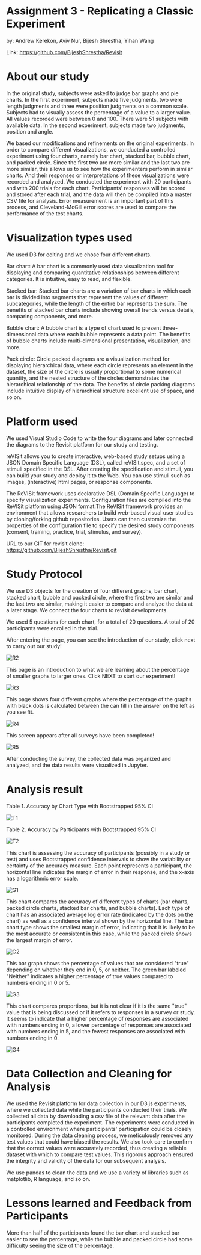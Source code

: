 # Assignment 3 - Replicating a Classic Experiment

by: Andrew Kerekon, Aviv Nur, Bijesh Shrestha, Yihan Wang

Link: https://github.com/BijeshShrestha/Revisit

# About our study

In the original study, subjects were asked to judge bar graphs and pie charts. In the first experiment, subjects made five judgments, two were length judgments and three were position judgments on a common scale. Subjects had to visually assess the percentage of a value to a larger value. All values recorded were between 0 and 100. There were 51 subjects with available data. In the second experiment, subjects made two judgments, position and angle.

We based our modifications and refinements on the original experiments. In order to compare different visualizations, we conducted a controlled experiment using four charts, namely bar chart, stacked bar, bubble chart, and packed circle. Since the first two are more similar and the last two are more similar, this allows us to see how the experimenters perform in similar charts. And their responses or interpretations of these visualizations were recorded and analyzed. We conducted the experiment with 20 participants and with 200 trials for each chart. Participants' responses will be scored and stored after each trial, and the data will then be compiled into a master CSV file for analysis. Error measurement is an important part of this process, and Cleveland-McGill error scores are used to compare the performance of the test charts.

# Visualization types used

We used D3 for editing and we chose four different charts.

Bar chart: A bar chart is a commonly used data visualization tool for displaying and comparing quantitative     relationships between different categories. It is intuitive, easy to read, and flexible.

Stacked bar: Stacked bar charts are a variation of bar charts in which each bar is divided into segments that represent the values of different subcategories, while the length of the entire bar represents the sum. The benefits of stacked bar charts include showing overall trends versus details, comparing components, and more.

Bubble chart: A bubble chart is a type of chart used to present three-dimensional data where each bubble represents a data point. The benefits of bubble charts include multi-dimensional presentation, visualization, and more.

Pack circle: Circle packed diagrams are a visualization method for displaying hierarchical data, where each circle represents an element in the dataset, the size of the circle is usually proportional to some numerical quantity, and the nested structure of the circles demonstrates the hierarchical relationship of the data. The benefits of circle packing diagrams include intuitive display of hierarchical structure excellent use of space, and so on.

# Platform used

We used Visual Studio Code to write the four diagrams and later connected the diagrams to the Revisit platform for our study and testing.

reVISit allows you to create interactive, web-based study setups using a JSON Domain Specific Language (DSL), called reVISit.spec, and a set of stimuli specified in the DSL. After creating the specification and stimuli, you can build your study and deploy it to the Web. You can use stimuli such as images, (interactive) html pages, or response components.

The ReVISit framework uses declarative DSL (Domain Specific Language) to specify visualization experiments. Configuration files are compiled into the ReVISit platform using JSON format.The ReVISit framework provides an environment that allows researchers to build web-based visual user studies by cloning/forking github repositories. Users can then customize the properties of the configuration file to specify the desired study components (consent, training, practice, trial, stimulus, and survey).

URL to our GIT for revisit clone: https://github.com/BijeshShrestha/Revisit.git

# Study Protocol

We use D3 objects for the creation of four different graphs, bar chart, stacked chart, bubble and packed circle, where the first two are similar and the last two are similar, making it easier to compare and analyze the data at a later stage. We connect the four charts to revisit developments.

We used 5 questions for each chart, for a total of 20 questions. A total of 20 participants were enrolled in the trial.

After entering the page, you can see the introduction of our study, click next to carry out our study!

![R2](img/R2.png)

This page is an introduction to what we are learning about the percentage of smaller graphs to larger ones. Click NEXT to start our experiment!

![R3](img/R3.png)

This page shows four different graphs where the percentage of the graphs with black dots is calculated between the can fill in the answer on the left as you see fit.

![R4](img/R4.png)

This screen appears after all surveys have been completed!

![R5](img/R5.png)

After conducting the survey, the collected data was organized and analyzed, and the data results were visualized in Jupyter.

# Analysis result

Table 1. Accuracy by Chart Type with Bootstrapped 95% CI

![T1](img/T1.png)

Table 2. Accuracy by Participants with Bootstrapped 95% CI

![T2](img/T2.png)

This chart is assessing the accuracy of participants (possibly in a study or test) and uses Bootstrapped confidence intervals to show the variability or certainty of the accuracy measure. Each point represents a participant, the horizontal line indicates the margin of error in their response, and the x-axis has a logarithmic error scale.

![G1](img/G1.png)

This chart compares the accuracy of different types of charts (bar charts, packed circle charts, stacked bar charts, and bubble charts). Each type of chart has an associated average log error rate (indicated by the dots on the chart) as well as a confidence interval shown by the horizontal line. The bar chart type shows the smallest margin of error, indicating that it is likely to be the most accurate or consistent in this case, while the packed circle shows the largest margin of error.

![G2](img/G2.png)

This bar graph shows the percentage of values that are considered "true" depending on whether they end in 0, 5, or neither. The green bar labeled "Neither" indicates a higher percentage of true values compared to numbers ending in 0 or 5.

![G3](img/G3.png)

This chart compares proportions, but it is not clear if it is the same "true" value that is being discussed or if it refers to responses in a survey or study. It seems to indicate that a higher percentage of responses are associated with numbers ending in 0, a lower percentage of responses are associated with numbers ending in 5, and the fewest responses are associated with numbers ending in 0.

![G4](img/G4.png)

# Data Collection and Cleaning for Analysis

We used the Revisit platform for data collection in our D3.js experiments, where we collected data while the participants conducted their trials. We collected all data by downloading a csv file of the relevant data after the participants completed the experiment. The experiments were conducted in a controlled environment where participants' participation could be closely monitored. During the data cleaning process, we meticulously removed any test values that could have biased the results. We also took care to confirm that the correct values were accurately recorded, thus creating a reliable dataset with which to compare test values. This rigorous approach ensured the integrity and validity of the data for our subsequent analysis.

We use pandas to clean the data and we use a variety of libraries such as matplotlib, R language, and so on.

# Lessons learned and Feedback from Participants

More than half of the participants found the bar chart and stacked bar easier to see the percentage, while the bubble and packed circle had some difficulty seeing the size of the percentage.
